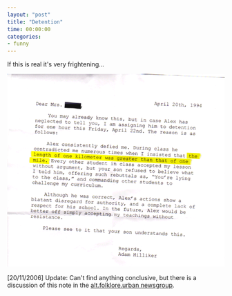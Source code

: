 ```yaml
---
layout: "post"
title: "Detention"
time: 00:00:00
categories:
- funny
---
```

If this is real it's very frightening...

<p style="text-align: center"><img src="/assets/detention.gif" alt="Detention Note" /></p>

[20/11/2006] Update: Can't find anything conclusive, but there is a discussion of this note in the <a href="http://groups.google.co.uk/group/alt.folklore.urban/browse_thread/thread/0efe601c198372b1/76f7aa90f2e8bf32?lnk=raot&amp;hl=de#76f7aa90f2e8bf32">alt.folklore.urban newsgroup</a>.
